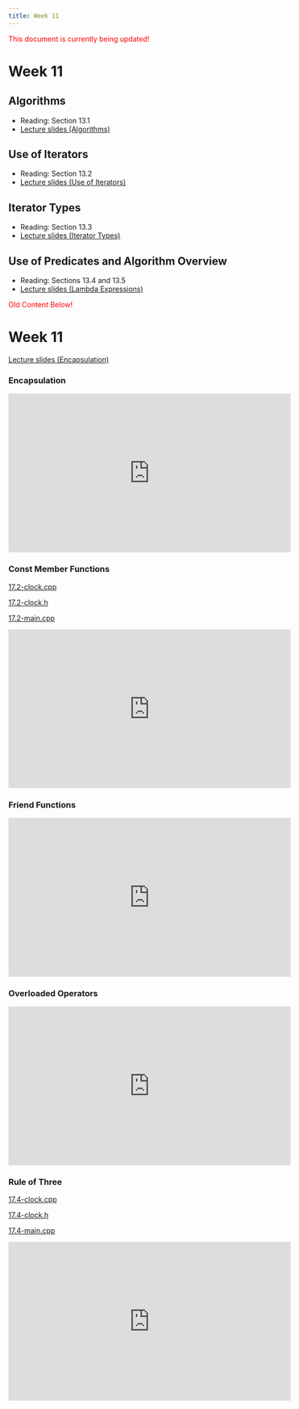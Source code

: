 ```yaml
---
title: Week 11
---
```


<span style="color:red">This document is currently being updated!</span>


# Week 11

<!-- * [Week 02 Sample Exam Questions](week01/Week01_Sample_Questions.pdf)
* [Week 02 Sample Exam Key](week01/Week01_Sample_Key.pdf) -->

## Algorithms
* Reading: Section 13.1
* [Lecture slides (Algorithms)]()

<div align="center">

</div>

## Use of Iterators
* Reading: Section 13.2
* [Lecture slides (Use of Iterators)]()

<div align="center">

</div>


## Iterator Types
* Reading: Section 13.3
* [Lecture slides (Iterator Types)]()

<div align="center">

</div>


## Use of Predicates and Algorithm Overview
* Reading: Sections 13.4 and 13.5
* [Lecture slides (Lambda Expressions)]()

<div align="center">

</div>




<span style="color:red">Old Content Below!</span>

# Week 11

[Lecture slides (Encapsulation)](https://docs.google.com/presentation/d/1Fg8bUFT7YV5mFzVTG3i6y2Mf7kjg-b2BXmGMUUK6jdY/edit?usp=sharing)

### Encapsulation

<div align="center">
<iframe width="560" height="315" src="https://www.youtube.com/embed/vNleTHNIRV4" frameborder="0" allow="accelerometer; autoplay; clipboard-write; encrypted-media; gyroscope; picture-in-picture" allowfullscreen></iframe>
</div>

### Const Member Functions

[17.2-clock.cpp](week11/17.2-clock.cpp)

[17.2-clock.h](week11/17.2-clock.h)

[17.2-main.cpp](week11/17.2-main.cpp)

<div align="center">
<iframe width="560" height="315" src="https://www.youtube.com/embed/nic3B7qMFAA" frameborder="0" allow="accelerometer; autoplay; clipboard-write; encrypted-media; gyroscope; picture-in-picture" allowfullscreen></iframe>
</div>

### Friend Functions

<div align="center">
<iframe width="560" height="315" src="https://www.youtube.com/embed/X5Zd1S7KT38" frameborder="0" allow="accelerometer; autoplay; clipboard-write; encrypted-media; gyroscope; picture-in-picture" allowfullscreen></iframe>
</div>

### Overloaded Operators

<div align="center">
<iframe width="560" height="315" src="https://www.youtube.com/embed/AJ_s3wse4jg" frameborder="0" allow="accelerometer; autoplay; clipboard-write; encrypted-media; gyroscope; picture-in-picture" allowfullscreen></iframe>
</div>

### Rule of Three

[17.4-clock.cpp](week11/17.4-clock.cpp)

[17.4-clock.h](week11/17.4-clock.h)

[17.4-main.cpp](week11/17.4-main.cpp)

<div align="center">
<iframe width="560" height="315" src="https://www.youtube.com/embed/1NwBNgc8pWg" frameborder="0" allow="accelerometer; autoplay; clipboard-write; encrypted-media; gyroscope; picture-in-picture" allowfullscreen></iframe>
</div>
